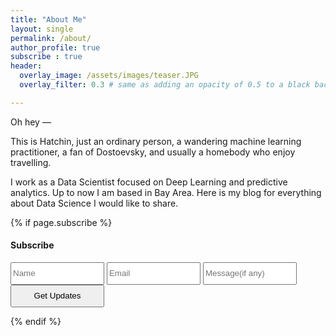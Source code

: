 ```yaml
---
title: "About Me"
layout: single
permalink: /about/
author_profile: true
subscribe : true
header:
  overlay_image: /assets/images/teaser.JPG
  overlay_filter: 0.3 # same as adding an opacity of 0.5 to a black background

---
```


Oh hey — 

This is Hatchin, just an ordinary person, a wandering machine learning practitioner, a fan of Dostoevsky, and usually a homebody who enjoy travelling. 

I work as a Data Scientist focused on Deep Learning and predictive analytics. Up to now I am based in Bay Area. Here is my blog for everything about Data Science I would like to share. 

{% if page.subscribe %}
    <h4>Subscribe</h4>
    <form action="https://formspree.io/sangyushen@gmail.com"
        method="POST">
        <input type="text" placeholder="Name" name="name" style="height:36px; width:150px">
        <input type="email" placeholder="Email" name="_replyto" required style="height:36px; width:150px">
        <input type="message" placeholder="Message(if any)" name="message" style="height:36px; width:150px">
        <input type="submit" value="Get Updates" style="height:36px; width:150px">
    </form>
 {% endif %}
